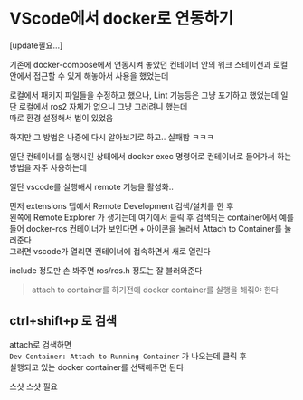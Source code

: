 # VScode에서 docker로 연동하기

[update필요...]

기존에 docker-compose에서 연동시켜 놓았던 컨테이너 안의 워크 스테이션과 
로컬안에서 접근할 수 있게 해놓아서 사용을 했었는데

로컬에서 패키지 파일들을 수정하고 했으나, Lint 기능등은 그냥 포기하고 했었는데 
일단 로컬에서 ros2 자체가 없으니 그냥 그러려니 했는데   
따로 환경 설정해서 법이 있었음

하지만 그 방법은 나중에 다시 알아보기로 하고.. 실패함 ㅋㅋㅋ

일단 컨테이너를 실행시킨 상태에서 docker exec 명령어로 컨테이너로 들어가서 하는 방법을 자주 사용하는데

일단 vscode를 실행해서 remote 기능을 활성화..

먼저 extensions 탭에서 Remote Development 검색/설치를 한 후  
왼쪽에 Remote Explorer 가 생기는데 여기에서 클릭 후 검색되는 container에서 
예를 들어 docker-ros 컨테이너가 보인다면 + 아이콘을 눌러서 Attach to Container를 눌러준다   
그러면 vscode가 열리면 컨테이너에 접속하면서 새로 열린다   

include 정도만 손 봐주면 ros/ros.h 정도는 잘 불러와준다  

> attach to container를 하기전에 docker container를 실행을 해줘야 한다   


## ctrl+shift+p 로 검색
attach로 검색하면  
`Dev Container: Attach to Running Container` 가 나오는데 클릭 후   
실행되고 있는 docker container를 선택해주면 된다   




스샷
스샷 필요







